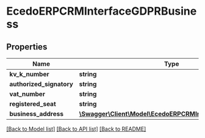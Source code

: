 # EcedoERPCRMInterfaceGDPRBusiness

## Properties
Name | Type | Description | Notes
------------ | ------------- | ------------- | -------------
**kv_k_number** | **string** |  | [optional] 
**authorized_signatory** | **string** |  | [optional] 
**vat_number** | **string** |  | [optional] 
**registered_seat** | **string** |  | [optional] 
**business_address** | [**\Swagger\Client\Model\EcedoERPCRMInterfaceGDPRAddress**](EcedoERPCRMInterfaceGDPRAddress.md) |  | [optional] 

[[Back to Model list]](../README.md#documentation-for-models) [[Back to API list]](../README.md#documentation-for-api-endpoints) [[Back to README]](../README.md)


